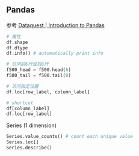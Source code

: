 ## Pandas

参考
[Dataquest | Introduction to Pandas](https://app.dataquest.io/m/291/introduction-to-pandas)

```py
# 属性
df.shape
df.dtype
df.info() # automatically print info

# 访问前6行或后8行
f500_head = f500.head(6)
f500_tail = f500.tail(8)

# 访问指定位置
df.loc[row_label, column_label]

# shortcut
df[column_label]
df.loc[row_label]
```

Series (1 dimension)
```py
Series.value_counts() # count each unique value
Series.loc[]
Series.describe()
```